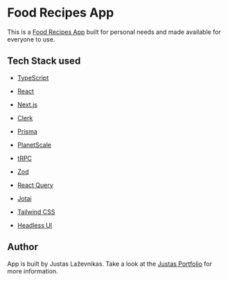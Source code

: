# Food Recipes App

This is a [Food Recipes App](https://receptai.justaslazevnikas.com/) built for personal needs and made available for everyone to use.

## Tech Stack used

- [TypeScript](https://www.typescriptlang.org)

- [React](https://react.dev)
- [Next.js](https://nextjs.org)

- [Clerk](https://clerk.com)

- [Prisma](https://prisma.io)
- [PlanetScale](https://planetscale.com)

- [tRPC](https://trpc.io)
- [Zod](https://zod.dev)
- [React Query](https://tanstack.com/query/latest/)

- [Jotai](https://jotai.org)

- [Tailwind CSS](https://tailwindcss.com)
- [Headless UI](https://headlessui.com)

## Author

App is built by Justas Laževnikas. Take a look at the [Justas Portfolio](https://justaslazevnikas.com/) for more information.

<!-- testing db migrate to prod -->

